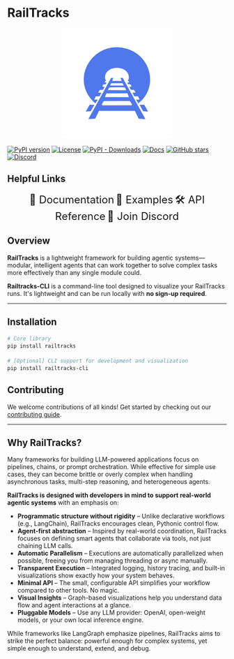 # RailTracks

<p align="center">
    <img alt="Railtracks Logo" src="docs/assets/logo.svg" width="50%">
</p>

[![PyPI version](https://img.shields.io/pypi/v/railtracks?label=release)](https://github.com/RailtownAI/railtracks/releases)
[![License](https://img.shields.io/pypi/l/railtracks)](https://opensource.org/licenses/MIT)
[![PyPI - Downloads](https://img.shields.io/pepy/dt/railtracks)](https://pypistats.org/packages/railtracks)
[![Docs](https://img.shields.io/badge/docs-latest-00BFFF.svg?logo=openbook)](https://railtownai.github.io/railtracks/)
[![GitHub stars](https://img.shields.io/github/stars/RailtownAI/railtracks.svg?style=social&label=Star)](https://github.com/RailtownAI/railtracks)
[![Discord](https://img.shields.io/badge/Discord-Join-5865F2?logo=discord&logoColor=white)](https://discord.gg/h5ZcahDc)

## Helpful Links
<p align="center">
  <a href="https://railtownai.github.io/railtracks/" style="font-size: 24px; text-decoration: none;">📘 Documentation</a>
  <a href="https://github.com/RailtownAI/railtracks/tree/main/examples/rt_basics" style="font-size: 24px; text-decoration: none;">🚀 Examples</a>
  <a href="https://railtownai.github.io/railtracks/api_reference" style="font-size: 24px; text-decoration: none;">🛠 API Reference</a>
  <a href="https://discord.gg/h5ZcahDc" style="font-size: 24px; text-decoration: none;">💬 Join Discord</a>
</p>

## Overview

**RailTracks** is a lightweight framework for building agentic systems—modular, intelligent agents that can work together to solve complex tasks more effectively than any single module could.

**Railtracks-CLI** is a command-line tool designed to visualize your RailTracks runs. It's lightweight and can be run locally with **no sign-up required**.

---

## Installation

```bash
# Core library
pip install railtracks

# [Optional] CLI support for development and visualization
pip install railtracks-cli
```

## Contributing

We welcome contributions of all kinds! Get started by checking out our [contributing guide](./CONTRIBUTING.md).

---

## Why RailTracks?

Many frameworks for building LLM-powered applications focus on pipelines, chains, or prompt orchestration. While effective for simple use cases, they can become brittle or overly complex when handling asynchronous tasks, multi-step reasoning, and heterogeneous agents.

**RailTracks is designed with developers in mind to support real-world agentic systems** with an emphasis on:

* **Programmatic structure without rigidity** – Unlike declarative workflows (e.g., LangChain), RailTracks encourages clean, Pythonic control flow.
* **Agent-first abstraction** – Inspired by real-world coordination, RailTracks focuses on defining smart agents that collaborate via tools, not just chaining LLM calls.
* **Automatic Parallelism** – Executions are automatically parallelized when possible, freeing you from managing threading or async manually.
* **Transparent Execution** – Integrated logging, history tracing, and built-in visualizations show exactly how your system behaves.
* **Minimal API** – The small, configurable API simplifies your workflow compared to other tools. No magic.
* **Visual Insights** – Graph-based visualizations help you understand data flow and agent interactions at a glance.
* **Pluggable Models** – Use any LLM provider: OpenAI, open-weight models, or your own local inference engine.

While frameworks like LangGraph emphasize pipelines, RailTracks aims to strike the perfect balance: powerful enough for complex systems, yet simple enough to understand, extend, and debug.